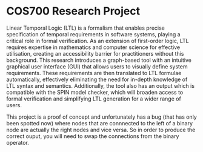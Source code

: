 # COS700 Research Project

Linear Temporal Logic (LTL) is a formalism that enables precise specification of temporal requirements in software systems, playing a critical role in formal verification. As an extension of first-order logic, LTL requires expertise in mathematics and computer science for effective utilisation, creating an accessibility barrier for practitioners without this background. This research introduces a graph-based tool with an intuitive graphical user interface (GUI) that allows users to visually define system requirements. These requirements are then translated to LTL formulae automatically, effectively eliminating the need for in-depth knowledge of LTL syntax and semantics. Additionally, the tool also has an output which is compatible with the SPIN model checker, which will broaden access to formal verification and simplifying LTL generation for a wider range of users.

This project is a proof of concept and unfortunately has a bug (that has only been spotted now) where nodes that are connnected to the left of a binary node are actually the right nodes and vice versa. So in order to produce the correct ouput, you will need to swap the connections from the binary operator.
